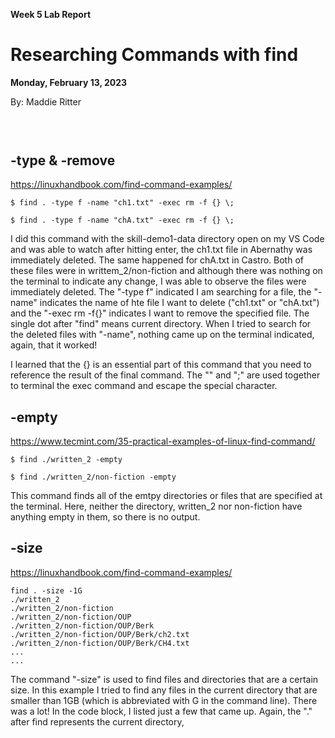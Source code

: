 **Week 5 Lab Report**
# Researching Commands with find
**Monday, February 13, 2023**

By: Maddie Ritter

##
```
```

```
```

## -type & -remove
https://linuxhandbook.com/find-command-examples/
```
$ find . -type f -name "ch1.txt" -exec rm -f {} \;
```

```
$ find . -type f -name "chA.txt" -exec rm -f {} \;
```
I did this command with the skill-demo1-data directory open on my VS Code and was able to watch after hitting enter, the ch1.txt file in Abernathy was immediately deleted. The same happened for chA.txt in Castro. Both of these files were in writtem_2/non-fiction and although there was nothing on the terminal to indicate any change, I was able to observe the files were immediately deleted. 
The "-type f" indicated I am searching for a file, the "-name" indicates the name of hte file I want to delete ("ch1.txt" or "chA.txt") and the "-exec rm -f{}" indicates I want to remove the specified file. The single dot after "find" means current directory.
When I tried to search for the deleted files with "-name", nothing came up on the terminal indicated, again, that it worked!

I learned that the {} is an essential part of this command that you need to reference the result of the final command. The "\" and ";" are used together to terminal the exec command and escape the special character. 

## -empty
https://www.tecmint.com/35-practical-examples-of-linux-find-command/
```
$ find ./written_2 -empty
```

```
$ find ./written_2/non-fiction -empty
```
This command finds all of the emtpy directories or files that are specified at the terminal. Here, neither the directory, written_2 nor non-fiction have anything empty in them, so there is no output. 

## -size
https://linuxhandbook.com/find-command-examples/
```
find . -size -1G
./written_2
./written_2/non-fiction
./written_2/non-fiction/OUP
./written_2/non-fiction/OUP/Berk
./written_2/non-fiction/OUP/Berk/ch2.txt
./written_2/non-fiction/OUP/Berk/CH4.txt
...
...
```
The command "-size" is used to find files and directories that are a certain size. In this example I tried to find any files in the current directory that are smaller than 1GB (which is abbreviated with G in the command line). There was a lot! In the code block, I listed just a few that came up. Again, the "." after find represents the current directory, 

```

```
